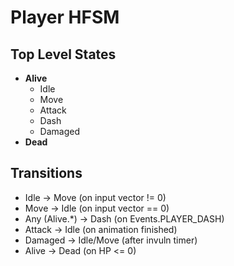 ﻿# Player HFSM

## Top Level States
- **Alive**
  - Idle
  - Move
  - Attack
  - Dash
  - Damaged
- **Dead**

## Transitions
- Idle → Move (on input vector != 0)
- Move → Idle (on input vector == 0)
- Any (Alive.*) → Dash (on Events.PLAYER_DASH)
- Attack → Idle (on animation finished)
- Damaged → Idle/Move (after invuln timer)
- Alive → Dead (on HP <= 0)
